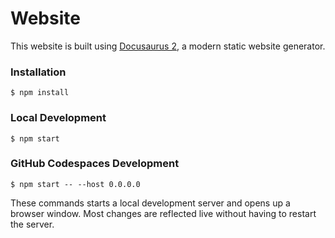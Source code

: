 # Website

This website is built using [Docusaurus 2](https://docusaurus.io/), a modern static website generator.

### Installation

```
$ npm install
```

### Local Development

```
$ npm start
```

### GitHub Codespaces Development

```
$ npm start -- --host 0.0.0.0
```

These commands starts a local development server and opens up a browser window. Most changes are reflected live without having to restart the server.

